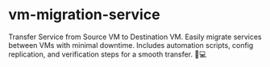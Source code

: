 # vm-migration-service
Transfer Service from Source VM to Destination VM. Easily migrate services between VMs with minimal downtime. Includes automation scripts, config replication, and verification steps for a smooth transfer. 🔄💻
